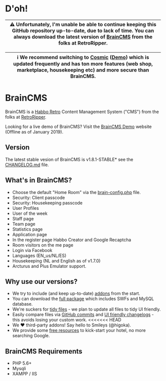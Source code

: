 # D'oh! #

| :warning: Unfortunately, I'm unable be able to continue keeping this GitHub repository up-to-date, due to lack of time. You can always download the latest version of [BrainCMS][1] from the folks at RetroRipper. |
| --- |

| :information_source: We recommend switching to [Cosmic][12] ([Demo][13]) which is updated frequently and has ton more features (web shop, marketplace, housekeeping etc) and more secure than BrainCMS. |
| --- |

# BrainCMS #

BrainCMS is a [Habbo Retro][6] Content Management System ("CMS") from the folks at [RetroRipper][1].

Looking for a live demo of BrainCMS? Visit the [BrainCMS Demo][2] website (Offline as of January 2019).

## Version ##
The latest stable vesion of BrainCMS is v1.8.1-STABLE* see the [CHANGELOG.md][3] file.

## What's in BrainCMS? ##
- Choose the default "Home Room" via the [brain-config.php][4] file.
- Security: Client passcode
- Security: Housekeeping passcode
- User Profiles
- User of the week
- Staff page
- Team page
- Statistics page
- Application page
- In the register page Habbo Creator and Google Recaptcha
- Room visitors on the me page
- Login via Facebook
- Languages (EN_us/NL/ES)
- Housekeeping (NL and English as of v1.7.0)
- Arcturus and Plus Emulator support.

## Why use our versions? ##
- We try to include (and keep up-to-date) [addons][7] from the start.
- You can download the [full package][8] which includes SWFs and MySQL database.
- We're suckers for [tidy files][9] - we plan to update all files to tidy UI friendly.
- Easily compare files via [GitHub commits][10] and [UI friendly changelogs][3] - this avoids losing your custom work.
<<<<<<< HEAD
- We :heart: third-party addons! Say hello to Smileys (@higoka).
- We provide some [free resources][11] to kick-start your hotel, no more searching Google.


## BrainCMS Requirements ##
- PHP 5.6+
- Mysqli
- XAMPP / IIS


[1]: https://retroripper.com/#braincms
[2]: https://retroripper.com#braincms
[3]: https://github.com/BrainCMS/BrainCMS/blob/master/CHANGELOG.md
[4]: https://github.com/BrainCMS/BrainCMS/wiki/How-do-I-change-the-default-home-room
[5]: https://github.com/BrainCMS/BrainCMS/tree/master/brain-addons
[6]: https://help.habbo.com/hc/en-us/articles/221642388-What-are-Retro-sites-
[7]: https://github.com/BrainCMS/BrainCMS/tree/master/brain-addons
[8]: https://github.com/BrainCMS/BrainCMS/tree/master/brain-addons
[9]: https://github.com/BrainCMS/BrainCMS/blob/master/system/brain-config.sample.php
[10]: https://github.com/BrainCMS/BrainCMS/commits/master
[11]: https://github.com/BrainCMS/BrainCMS/blob/master/RESOURCES.md
[12]: https://github.com/devraizer/Cosmic
[13]: https://www.cosmicproject.online
